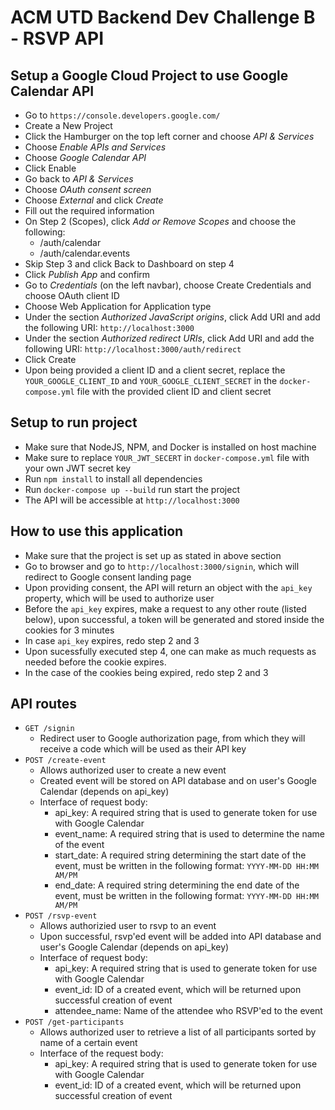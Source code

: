 # ACM UTD Backend Dev Challenge B - RSVP API

## Setup a Google Cloud Project to use Google Calendar API

-   Go to `https://console.developers.google.com/`
-   Create a New Project
-   Click the Hamburger on the top left corner and choose <i>API & Services</i>
-   Choose <i>Enable APIs and Services</i>
-   Choose <i>Google Calendar API</i>
-   Click Enable
-   Go back to <i>API & Services</i>
-   Choose <i>OAuth consent screen</i>
-   Choose <i>External</i> and click <i>Create</i>
-   Fill out the required information
-   On Step 2 (Scopes), click <i> Add or Remove Scopes </i> and choose the following:
    -   /auth/calendar
    -   /auth/calendar.events
-   Skip Step 3 and click Back to Dashboard on step 4
-   Click <i>Publish App</i> and confirm
-   Go to <i>Credentials</i> (on the left navbar), choose Create Credentials and choose OAuth client ID
-   Choose Web Application for Application type
-   Under the section <i>Authorized JavaScript origins</i>, click Add URI and add the following URI: `http://localhost:3000`
-   Under the section <i>Authorized redirect URIs</i>, click Add URI and add the following URI: `http://localhost:3000/auth/redirect`
-   Click Create
-   Upon being provided a client ID and a client secret, replace the `YOUR_GOOGLE_CLIENT_ID` and `YOUR_GOOGLE_CLIENT_SECRET` in the `docker-compose.yml` file with the provided client ID and client secret

## Setup to run project

-   Make sure that NodeJS, NPM, and Docker is installed on host machine
-   Make sure to replace `YOUR_JWT_SECERT` in `docker-compose.yml` file with your own JWT secret key
-   Run `npm install` to install all dependencies
-   Run `docker-compose up --build` run start the project
-   The API will be accessible at `http://localhost:3000`

## How to use this application

-   Make sure that the project is set up as stated in above section
-   Go to browser and go to `http://localhost:3000/signin`, which will redirect to Google consent landing page
-   Upon providing consent, the API will return an object with the `api_key` property, which will be used to authorize user
-   Before the `api_key` expires, make a request to any other route (listed below), upon successful, a token will be generated and stored inside the cookies for 3 minutes
-   In case `api_key` expires, redo step 2 and 3
-   Upon sucessfully executed step 4, one can make as much requests as needed before the cookie expires.
-   In the case of the cookies being expired, redo step 2 and 3

## API routes

-   `GET /signin`
    -   Redirect user to Google authorization page, from which they will receive a code which will be used as their API key
-   `POST /create-event`
    -   Allows authorized user to create a new event
    -   Created event will be stored on API database and on user's Google Calendar (depends on api_key)
    -   Interface of request body:
        -   api_key: A required string that is used to generate token for use with Google Calendar
        -   event_name: A required string that is used to determine the name of the event
        -   start_date: A required string determining the start date of the event, must be written in the following format: `YYYY-MM-DD HH:MM AM/PM`
        -   end_date: A required string determining the end date of the event, must be written in the following format: `YYYY-MM-DD HH:MM AM/PM`
-   `POST /rsvp-event`
    -   Allows authorizied user to rsvp to an event
    -   Upon successful, rsvp'ed event will be added into API database and user's Google Calendar (depends on api_key)
    -   Interface of request body:
        -   api_key: A required string that is used to generate token for use with Google Calendar
        -   event_id: ID of a created event, which will be returned upon successful creation of event
        -   attendee_name: Name of the attendee who RSVP'ed to the event
-   `POST /get-participants`
    -   Allows authorized user to retrieve a list of all participants sorted by name of a certain event
    -   Interface of the request body:
        -   api_key: A required string that is used to generate token for use with Google Calendar
        -   event_id: ID of a created event, which will be returned upon successful creation of event
